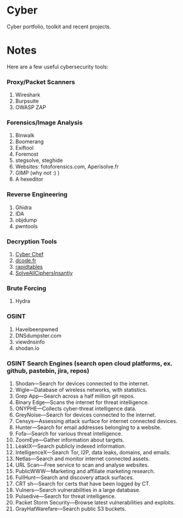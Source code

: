 # Cyber
Cyber portfolio, toolkit and recent projects.


# Notes

Here are a few useful cybersecurity tools:

### Proxy/Packet Scanners

1. Wireshark
2. Burpsuite
3. OWASP ZAP

### Forensics/Image Analysis

1. Binwalk
2. Boomerang
3. Exiftool
4. Foremost
5. stegsolve, steghide
6. Websites: fotoforensics.com, Aperisolve.fr 
7. GIMP (why not :) )
8. A hexeditor

### Reverse Engineering

1. Ghidra
2. IDA
3. objdump
4. pwntools

### Decryption Tools

1. [Cyber Chef](https://gchq.github.io/CyberChef/)
2. [dcode.fr](https://www.dcode.fr/caesar-cipher)
3. [rapidtables](https://www.rapidtables.com/convert/number/decimal-to-hex.html)
4. [SolveAllCiphersInsantly](The_fact_that_you_click_links_without_reading_where_they_go_is_pretty_silly)

### Brute Forcing

1. Hydra

### OSINT

1. Haveibeenpwned
2. DNSdumpster.com
3. viewdnsinfo
4. shodan.io

### OSINT Search Engines (search open cloud platforms, ex. github, pastebin, jira, repos)

1. Shodan—Search for devices connected to the internet.
2. Wigle—Database of wireless networks, with statistics.
3. Grep App—Search across a half million git repos.
4. Binary Edge—Scans the internet for threat intelligence.
5. ONYPHE—Collects cyber-threat intelligence data.
6. GreyNoise—Search for devices connected to the internet.
7. Censys—Assessing attack surface for internet connected devices.
8. Hunter—Search for email addresses belonging to a website.
9. Fofa—Search for various threat intelligence.
10. ZoomEye—Gather information about targets.
11. LeakIX—Search publicly indexed information.
12. IntelligenceX—Search Tor, I2P, data leaks, domains, and emails.
13. Netlas—Search and monitor internet connected assets.
14. URL Scan—Free service to scan and analyse websites.
15. PublicWWW—Marketing and affiliate marketing research.
16. FullHunt—Search and discovery attack surfaces.
17. CRT sh—Search for certs that have been logged by CT.
18. Vulners—Search vulnerabilities in a large database.
19. Pulsedive—Search for threat intelligence.
20. Packet Storm Security—Browse latest vulnerabilities and exploits.
21. GrayHatWarefare—Search public S3 buckets.
